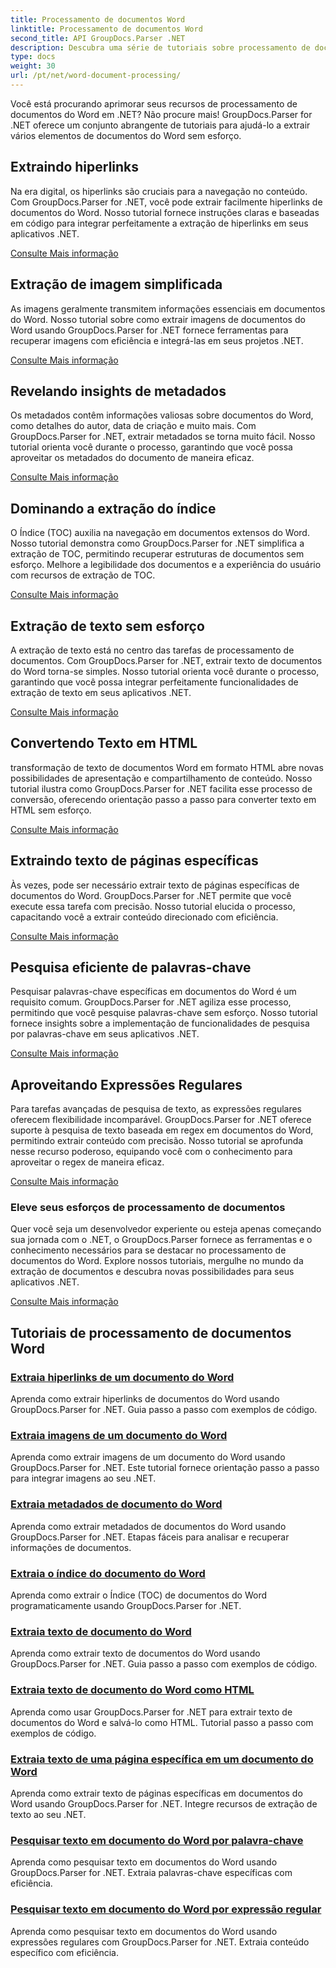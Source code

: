```yaml
---
title: Processamento de documentos Word
linktitle: Processamento de documentos Word
second_title: API GroupDocs.Parser .NET
description: Descubra uma série de tutoriais sobre processamento de documentos do Word usando GroupDocs.Parser for .NET. Extraia hiperlinks, imagens, metadados e muito mais.
type: docs
weight: 30
url: /pt/net/word-document-processing/
---
```

Você está procurando aprimorar seus recursos de processamento de documentos do Word em .NET? Não procure mais! GroupDocs.Parser for .NET oferece um conjunto abrangente de tutoriais para ajudá-lo a extrair vários elementos de documentos do Word sem esforço.

## Extraindo hiperlinks
Na era digital, os hiperlinks são cruciais para a navegação no conteúdo. Com GroupDocs.Parser for .NET, você pode extrair facilmente hiperlinks de documentos do Word. Nosso tutorial fornece instruções claras e baseadas em código para integrar perfeitamente a extração de hiperlinks em seus aplicativos .NET.

[Consulte Mais informação](./extract-hyperlinks-from-word-document/)

## Extração de imagem simplificada
As imagens geralmente transmitem informações essenciais em documentos do Word. Nosso tutorial sobre como extrair imagens de documentos do Word usando GroupDocs.Parser for .NET fornece ferramentas para recuperar imagens com eficiência e integrá-las em seus projetos .NET.

[Consulte Mais informação](./extract-images-from-word-document/)

## Revelando insights de metadados
Os metadados contêm informações valiosas sobre documentos do Word, como detalhes do autor, data de criação e muito mais. Com GroupDocs.Parser for .NET, extrair metadados se torna muito fácil. Nosso tutorial orienta você durante o processo, garantindo que você possa aproveitar os metadados do documento de maneira eficaz.

[Consulte Mais informação](./extract-metadata-from-word-document/)

## Dominando a extração do índice
O Índice (TOC) auxilia na navegação em documentos extensos do Word. Nosso tutorial demonstra como GroupDocs.Parser for .NET simplifica a extração de TOC, permitindo recuperar estruturas de documentos sem esforço. Melhore a legibilidade dos documentos e a experiência do usuário com recursos de extração de TOC.

[Consulte Mais informação](./extract-table-of-contents-from-word-document/)

## Extração de texto sem esforço
A extração de texto está no centro das tarefas de processamento de documentos. Com GroupDocs.Parser for .NET, extrair texto de documentos do Word torna-se simples. Nosso tutorial orienta você durante o processo, garantindo que você possa integrar perfeitamente funcionalidades de extração de texto em seus aplicativos .NET.

[Consulte Mais informação](./extract-text-from-word-document/)

## Convertendo Texto em HTML
transformação de texto de documentos Word em formato HTML abre novas possibilidades de apresentação e compartilhamento de conteúdo. Nosso tutorial ilustra como GroupDocs.Parser for .NET facilita esse processo de conversão, oferecendo orientação passo a passo para converter texto em HTML sem esforço.

[Consulte Mais informação](./extract-text-from-word-document-as-html/)

## Extraindo texto de páginas específicas
Às vezes, pode ser necessário extrair texto de páginas específicas de documentos do Word. GroupDocs.Parser for .NET permite que você execute essa tarefa com precisão. Nosso tutorial elucida o processo, capacitando você a extrair conteúdo direcionado com eficiência.

[Consulte Mais informação](./extract-text-from-specific-page-in-word-document/)

## Pesquisa eficiente de palavras-chave
Pesquisar palavras-chave específicas em documentos do Word é um requisito comum. GroupDocs.Parser for .NET agiliza esse processo, permitindo que você pesquise palavras-chave sem esforço. Nosso tutorial fornece insights sobre a implementação de funcionalidades de pesquisa por palavras-chave em seus aplicativos .NET.

[Consulte Mais informação](./search-text-in-word-document-by-keyword/)

## Aproveitando Expressões Regulares
Para tarefas avançadas de pesquisa de texto, as expressões regulares oferecem flexibilidade incomparável. GroupDocs.Parser for .NET oferece suporte à pesquisa de texto baseada em regex em documentos do Word, permitindo extrair conteúdo com precisão. Nosso tutorial se aprofunda nesse recurso poderoso, equipando você com o conhecimento para aproveitar o regex de maneira eficaz.

[Consulte Mais informação](./search-text-in-word-document-by-regular-expression/)

### Eleve seus esforços de processamento de documentos

Quer você seja um desenvolvedor experiente ou esteja apenas começando sua jornada com o .NET, o GroupDocs.Parser fornece as ferramentas e o conhecimento necessários para se destacar no processamento de documentos do Word. Explore nossos tutoriais, mergulhe no mundo da extração de documentos e descubra novas possibilidades para seus aplicativos .NET.

[Consulte Mais informação](./extract-hyperlinks-from-word-document/)

## Tutoriais de processamento de documentos Word
### [Extraia hiperlinks de um documento do Word](./extract-hyperlinks-from-word-document/)
Aprenda como extrair hiperlinks de documentos do Word usando GroupDocs.Parser for .NET. Guia passo a passo com exemplos de código.
### [Extraia imagens de um documento do Word](./extract-images-from-word-document/)
Aprenda como extrair imagens de um documento do Word usando GroupDocs.Parser for .NET. Este tutorial fornece orientação passo a passo para integrar imagens ao seu .NET.
### [Extraia metadados de documento do Word](./extract-metadata-from-word-document/)
Aprenda como extrair metadados de documentos do Word usando GroupDocs.Parser for .NET. Etapas fáceis para analisar e recuperar informações de documentos.
### [Extraia o índice do documento do Word](./extract-table-of-contents-from-word-document/)
Aprenda como extrair o Índice (TOC) de documentos do Word programaticamente usando GroupDocs.Parser for .NET.
### [Extraia texto de documento do Word](./extract-text-from-word-document/)
Aprenda como extrair texto de documentos do Word usando GroupDocs.Parser for .NET. Guia passo a passo com exemplos de código.
### [Extraia texto de documento do Word como HTML](./extract-text-from-word-document-as-html/)
Aprenda como usar GroupDocs.Parser for .NET para extrair texto de documentos do Word e salvá-lo como HTML. Tutorial passo a passo com exemplos de código.
### [Extraia texto de uma página específica em um documento do Word](./extract-text-from-specific-page-in-word-document/)
Aprenda como extrair texto de páginas específicas em documentos do Word usando GroupDocs.Parser for .NET. Integre recursos de extração de texto ao seu .NET.
### [Pesquisar texto em documento do Word por palavra-chave](./search-text-in-word-document-by-keyword/)
Aprenda como pesquisar texto em documentos do Word usando GroupDocs.Parser for .NET. Extraia palavras-chave específicas com eficiência.
### [Pesquisar texto em documento do Word por expressão regular](./search-text-in-word-document-by-regular-expression/)
Aprenda como pesquisar texto em documentos do Word usando expressões regulares com GroupDocs.Parser for .NET. Extraia conteúdo específico com eficiência.